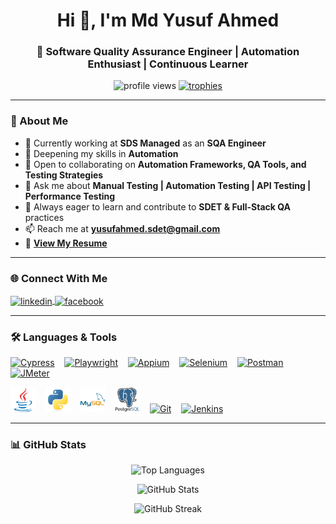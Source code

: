 <h1 align="center">Hi 👋, I'm Md Yusuf Ahmed</h1>
<h3 align="center">🚀 Software Quality Assurance Engineer | Automation Enthusiast | Continuous Learner</h3>

<p align="center">
  <img src="https://komarev.com/ghpvc/?username=yusuf-hridoy&label=Profile%20Views&color=0e75b6&style=flat" alt="profile views" />
  <a href="https://github.com/ryo-ma/github-profile-trophy">
    <img src="https://github-profile-trophy.vercel.app/?username=yusuf-hridoy&theme=gruvbox&margin-w=10" alt="trophies" />
  </a>
</p>

---

### 💼 About Me  
- 🔭 Currently working at **SDS Managed** as an **SQA Engineer**  
- 🌱 Deepening my skills in **Automation**  
- 👯 Open to collaborating on **Automation Frameworks, QA Tools, and Testing Strategies**  
- 💬 Ask me about **Manual Testing | Automation Testing | API Testing | Performance Testing**  
- 🤝 Always eager to learn and contribute to **SDET & Full-Stack QA** practices  
- 📫 Reach me at **yusufahmed.sdet@gmail.com**  
- 📄 [**View My Resume**](https://drive.google.com/drive/folders/1nMXd2lvetw6VoKCxuPChPVGHr9zdsMo6?usp=share_link)

---

### 🌐 Connect With Me  
<p align="left">
<a href="https://linkedin.com/in/md-yusuf-ahmed" target="_blank">
  <img align="center" src="https://raw.githubusercontent.com/rahuldkjain/github-profile-readme-generator/master/src/images/icons/Social/linked-in-alt.svg" alt="linkedin" height="30" width="40" />
</a>
<a href="https://fb.com/yusufahmedhridoy" target="_blank">
  <img align="center" src="https://raw.githubusercontent.com/rahuldkjain/github-profile-readme-generator/master/src/images/icons/Social/facebook.svg" alt="facebook" height="30" width="40" />
</a>

</p>

---

### 🛠 Languages & Tools  
<p align="left"> 
  <!-- Row 1 -->
  <a href="https://www.cypress.io" target="_blank"><img src="https://raw.githubusercontent.com/simple-icons/simple-icons/develop/icons/cypress.svg" alt="Cypress" width="40" height="40"/></a>&nbsp;&nbsp;&nbsp;
  <a href="https://playwright.dev/" target="_blank"><img src="https://playwright.dev/img/playwright-logo.svg" alt="Playwright" width="40" height="40"/></a>&nbsp;&nbsp;&nbsp;
  <a href="https://appium.io/" target="_blank"><img src="https://appium.io/docs/en/latest/assets/images/appium-logo-horiz.png" alt="Appium" width="80" height="40"/></a>&nbsp;&nbsp;&nbsp;
  <a href="https://www.selenium.dev" target="_blank"><img src="https://raw.githubusercontent.com/simple-icons/simple-icons/develop/icons/selenium.svg" alt="Selenium" width="40" height="40"/></a>&nbsp;&nbsp;&nbsp;
  <a href="https://www.postman.com/" target="_blank"><img src="https://www.vectorlogo.zone/logos/getpostman/getpostman-icon.svg" alt="Postman" width="40" height="40"/></a>&nbsp;&nbsp;&nbsp;
  <a href="https://jmeter.apache.org/" target="_blank"><img src="https://jmeter.apache.org/images/logo.svg" alt="JMeter" width="40" height="40"/></a>
</p>

<p align="left"> 
  <!-- Row 2 -->
  <a href="https://www.java.com" target="_blank"><img src="https://raw.githubusercontent.com/devicons/devicon/master/icons/java/java-original.svg" alt="Java" width="40" height="40"/></a>&nbsp;&nbsp;&nbsp;
  <a href="https://www.python.org" target="_blank"><img src="https://raw.githubusercontent.com/devicons/devicon/master/icons/python/python-original.svg" alt="Python" width="40" height="40"/></a>&nbsp;&nbsp;&nbsp;
  <a href="https://www.mysql.com/" target="_blank"><img src="https://raw.githubusercontent.com/devicons/devicon/master/icons/mysql/mysql-original-wordmark.svg" alt="MySQL" width="40" height="40"/></a>&nbsp;&nbsp;&nbsp;
  <a href="https://www.postgresql.org/" target="_blank"><img src="https://raw.githubusercontent.com/devicons/devicon/master/icons/postgresql/postgresql-original-wordmark.svg" alt="PostgreSQL" width="40" height="40"/></a>&nbsp;&nbsp;&nbsp;
  <a href="https://git-scm.com/" target="_blank"><img src="https://www.vectorlogo.zone/logos/git-scm/git-scm-icon.svg" alt="Git" width="40" height="40"/></a>&nbsp;&nbsp;&nbsp;
  <a href="https://www.jenkins.io" target="_blank"><img src="https://www.vectorlogo.zone/logos/jenkins/jenkins-icon.svg" alt="Jenkins" width="40" height="40"/></a>
</p>

---

### 📊 GitHub Stats  
<p align="center">
  <img src="https://github-readme-stats.vercel.app/api/top-langs/?username=yusuf-hridoy&langs_count=8&layout=compact&theme=tokyonight&cache_seconds=1800" alt="Top Languages" />
</p>
<p align="center">
  <img src="https://github-readme-stats.vercel.app/api?username=yusuf-hridoy&show_icons=true&theme=tokyonight&include_all_commits=true&count_private=true&cache_seconds=1800" alt="GitHub Stats" />
</p>
<p align="center">
  <img src="https://github-readme-streak-stats.herokuapp.com?user=yusuf-hridoy&theme=tokyonight&hide_border=false" alt="GitHub Streak" />
</p>
